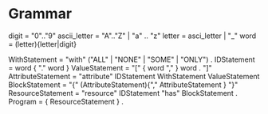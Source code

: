 

# Grammar

digit               =   "0".."9"
ascii_letter        =   "A".."Z" | "a" .. "z"
letter              =   asci_letter | "_"
word                =   (letter){letter|digit}

WithStatement       =   "with" ("ALL"   |   "NONE"  |   "SOME"  |   "ONLY")    .
IDStatement         =   word    { "."   word   }
ValueStatement      =   "[" { word "," } word . "]"
AttributeStatement  =   "attribute" IDStatement WithStatement   ValueStatement
BlockStatement      =   "{" (AttributeStatement){"," AttributeStatement } "}"
ResourceStatement   =   "resource" IDStatement  "has"   BlockStatement  .
Program             =   {   ResourceStatement  }   .

